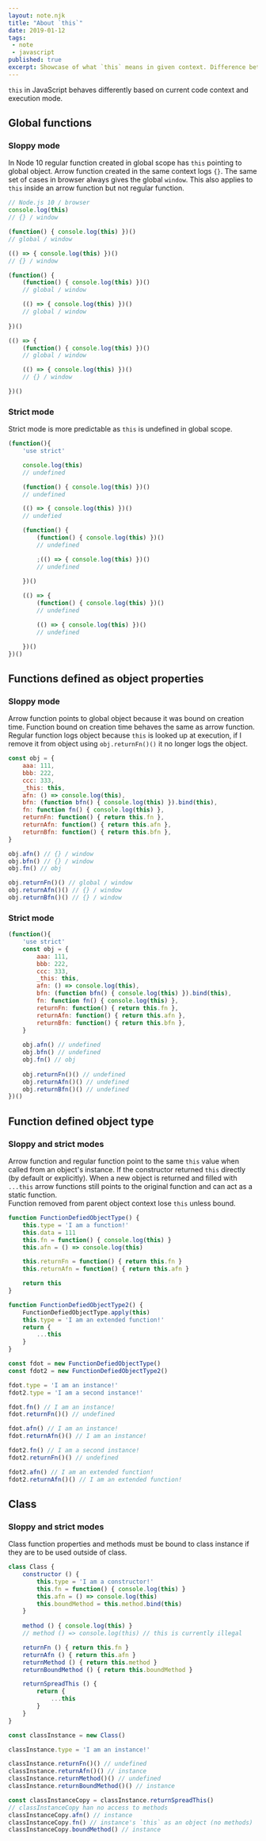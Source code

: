 ```yaml
---
layout: note.njk
title: "About `this`"
date: 2019-01-12
tags: 
 - note
 - javascript
published: true
excerpt: Showcase of what `this` means in given context. Difference between strict and sloppy modes.
---
```


`this` in JavaScript behaves differently based on current code context and execution mode.

Global functions
---

### Sloppy mode

In Node 10 regular function created in global scope has `this` pointing to global object. Arrow function created in the same context logs `{}`. The same set of cases in browser always gives the global `window`. This also applies to `this` inside an arrow function but not regular function.  

```js
// Node.js 10 / browser
console.log(this)
// {} / window

(function() { console.log(this) })()
// global / window

(() => { console.log(this) })()
// {} / window

(function() { 
    (function() { console.log(this) })()
    // global / window

    (() => { console.log(this) })()
    // global / window
    
})()

(() => { 
    (function() { console.log(this) })()
    // global / window

    (() => { console.log(this) })()
    // {} / window

})()
```

### Strict mode

Strict mode is more predictable as `this` is undefined in global scope.

```js
(function(){
    'use strict'

    console.log(this)
    // undefined

    (function() { console.log(this) })()
    // undefined

    (() => { console.log(this) })()
    // undefied

    (function() { 
        (function() { console.log(this) })()
        // undefined

        ;(() => { console.log(this) })()
        // undefined
    
    })()

    (() => { 
        (function() { console.log(this) })()
        // undefined

        (() => { console.log(this) })()
        // undefined

    })()
})()
```

Functions defined as object properties
---

### Sloppy mode

Arrow function points to global object because it was bound on creation time. Function bound on creation time behaves the same as arrow function. Regular function logs object because `this` is looked up at execution, if I remove it from object using `obj.returnFn()()` it no longer logs the object.

```js
const obj = {
    aaa: 111,
    bbb: 222,
    ccc: 333,
    _this: this,
    afn: () => console.log(this),
    bfn: (function bfn() { console.log(this) }).bind(this),
    fn: function fn() { console.log(this) },
    returnFn: function() { return this.fn },
    returnAfn: function() { return this.afn },
    returnBfn: function() { return this.bfn },
}

obj.afn() // {} / window
obj.bfn() // {} / window
obj.fn() // obj

obj.returnFn()() // global / window
obj.returnAfn()() // {} / window
obj.returnBfn()() // {} / window
```

### Strict mode

```js
(function(){
    'use strict'
    const obj = {
        aaa: 111,
        bbb: 222,
        ccc: 333,
        _this: this,
        afn: () => console.log(this),
        bfn: (function bfn() { console.log(this) }).bind(this),
        fn: function fn() { console.log(this) },
        returnFn: function() { return this.fn },
        returnAfn: function() { return this.afn },
        returnBfn: function() { return this.bfn },
    }
    
    obj.afn() // undefined
    obj.bfn() // undefined
    obj.fn() // obj
    
    obj.returnFn()() // undefined
    obj.returnAfn()() // undefined
    obj.returnBfn()() // undefined
})()
```

Function defined object type
---

### Sloppy and strict modes

Arrow function and regular function point to the same `this` value when called from an object's instance. If the constructor returned `this` directly (by default or explicitly). When a new object is returned and filled with `...this` arrow functions still points to the original function and can act as a static function.  
Function removed from parent object context lose `this` unless bound.

```js
function FunctionDefiedObjectType() {
    this.type = 'I am a function!'
    this.data = 111
    this.fn = function() { console.log(this) }
    this.afn = () => console.log(this)

    this.returnFn = function() { return this.fn }
    this.returnAfn = function() { return this.afn }

    return this
}

function FunctionDefiedObjectType2() {
    FunctionDefiedObjectType.apply(this)
    this.type = 'I am an extended function!'
    return {
        ...this
    }
}

const fdot = new FunctionDefiedObjectType()
const fdot2 = new FunctionDefiedObjectType2()

fdot.type = 'I am an instance!'
fdot2.type = 'I am a second instance!'

fdot.fn() // I am an instance!
fdot.returnFn()() // undefined

fdot.afn() // I am an instance!
fdot.returnAfn()() // I am an instance!

fdot2.fn() // I am a second instance!
fdot2.returnFn()() // undefined

fdot2.afn() // I am an extended function!
fdot2.returnAfn()() // I am an extended function!
```

Class
---

### Sloppy and strict modes

Class function properties and methods must be bound to class instance if they are to be used outside of class.

```js
class Class {
    constructor () {
        this.type = 'I am a constructor!'
        this.fn = function() { console.log(this) }
        this.afn = () => console.log(this)
        this.boundMethod = this.method.bind(this)
    }
    
    method () { console.log(this) }
    // method () => console.log(this) // this is currently illegal

    returnFn () { return this.fn }
    returnAfn () { return this.afn }
    returnMethod () { return this.method }
    returnBoundMethod () { return this.boundMethod }

    returnSpreadThis () {
        return {
            ...this
        }
    }
}

const classInstance = new Class()

classInstance.type = 'I am an instance!'

classInstance.returnFn()() // undefined
classInstance.returnAfn()() // instance
classInstance.returnMethod()() // undefined
classInstance.returnBoundMethod()() // instance

const classInstanceCopy = classInstance.returnSpreadThis()
// classInstanceCopy han no access to methods
classInstanceCopy.afn() // instance
classInstanceCopy.fn() // instance's `this` as an object (no methods)
classInstanceCopy.boundMethod() // instance
```